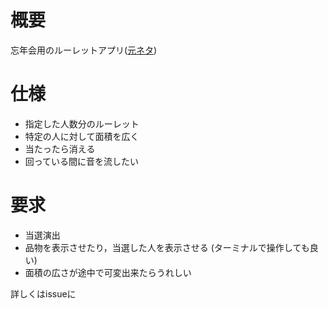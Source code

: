# 概要
忘年会用のルーレットアプリ([元ネタ](https://niwakomablog.com/rouletteapp-contents/]))

# 仕様
- 指定した人数分のルーレット
- 特定の人に対して面積を広く
- 当たったら消える
- 回っている間に音を流したい

# 要求
- 当選演出
- 品物を表示させたり，当選した人を表示させる (ターミナルで操作しても良い)
- 面積の広さが途中で可変出来たらうれしい

詳しくはissueに
